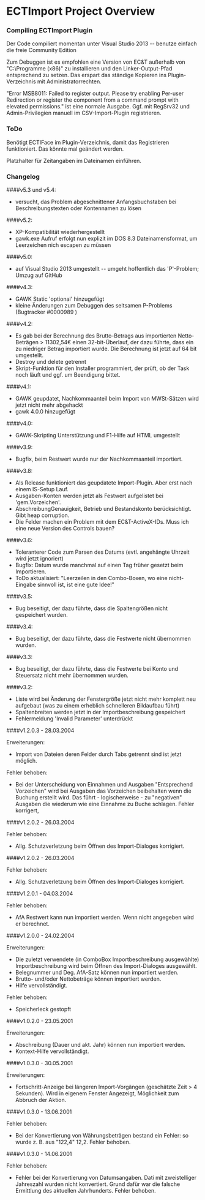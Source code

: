 # ECTImport Project Overview

### Compiling ECTImport Plugin ###

Der Code compiliert momentan unter Visual Studio 2013 -- benutze einfach die freie Community Edition

Zum Debuggen ist es empfohlen eine Version von EC&T außerhalb von "C:\Programme (x86)" 
zu installieren und den Linker-Output-Pfad entsprechend zu setzen. 
Das erspart das ständige Kopieren ins Plugin-Verzeichnis mit Administratorrechten.

"Error MSB8011: Failed to register output. Please try enabling Per-user Redirection or register 
the component from a command prompt with elevated permissions." ist eine normale Ausgabe.
Ggf. mit RegSrv32 und Admin-Privilegien manuell im CSV-Import-Plugin registrieren.

### ToDo ###

Benötigt ECTIFace im Plugin-Verzeichnis, damit das Registrieren funktioniert.
Das könnte mal geändert werden.

Platzhalter für Zeitangaben im Dateinamen einführen.

### Changelog ###

####v5.3 und v5.4: 
- versucht, das Problem abgeschnittener Anfangsbuchstaben bei Beschreibungstexten oder Kontennamen zu lösen

####v5.2: 
- XP-Kompatibilität wiederhergestellt
- gawk.exe Aufruf erfolgt nun explizit im DOS 8.3 Dateinamensformat, um Leerzeichen nich escapen zu müssen

####v5.0: 
 - auf Visual Studio 2013 umgestellt -- umgeht hoffentlich das 'P'-Problem; Umzug auf GitHub 

####v4.3:
 - GAWK Static 'optional' hinzugefügt
 - kleine Änderungen zum Debuggen des seltsamen P-Problems (Bugtracker #0000989 )
 
####v4.2: 
 - Es gab bei der Berechnung des Brutto-Betrags aus importierten Netto-Beträgen > 11302,54€ einen 32-bit-Überlauf, 
   der dazu führte, dass ein zu niedriger Betrag importiert wurde. Die Berechnung ist jetzt auf 64 bit umgestellt. 
 - Destroy und delete getrennt
 - Skript-Funktion für den Installer programmiert, der prüft, ob der Task noch läuft und ggf. um Beendigung bittet.
 
####v4.1:
 - GAWK geupdatet, Nachkommaanteil beim Import von MWSt-Sätzen wird jetzt nicht mehr abgehackt
 - gawk 4.0.0 hinzugefügt

####v4.0: 
 - GAWK-Skripting Unterstützung und F1-Hilfe auf HTML umgestellt

####v3.9: 
 - Bugfix, beim Restwert wurde nur der Nachkommaanteil importiert.

####v3.8:
 - Als Release funktioniert das geupdatete Import-Plugin. Aber erst nach einem IS-Setup Lauf.
 - Ausgaben-Konten werden jetzt als Festwert aufgelistet bei 'gem.Vorzeichen'.
 - AbschreibungGenauigkeit, Betrieb und Bestandskonto berücksichtigt. Gibt heap corruption.
 - Die Felder machen ein Problem mit dem EC&T-ActiveX-IDs. Muss ich eine neue Version des Controls bauen?
 
####v3.6: 
 - Toleranterer Code zum Parsen des Datums (evtl. angehängte Uhrzeit wird jetzt ignoriert)
 - Bugfix: Datum wurde manchmal auf einen Tag früher gesetzt beim Importieren.
 - ToDo aktualisiert: "Leerzeilen in den Combo-Boxen, wo eine nicht-Eingabe sinnvoll ist, ist eine gute Idee!"
 
####v3.5: 
 - Bug beseitigt, der dazu führte, dass die Spaltengrößen nicht gespeichert wurden.

####v3.4: 
 - Bug beseitigt, der dazu führte, dass die Festwerte nicht übernommen wurden.

####v3.3: 
 - Bug beseitigt, der dazu führte, dass die Festwerte bei Konto und Steuersatz nicht mehr übernommen wurden.

####v3.2: 
- Liste wird bei Änderung der Fenstergröße jetzt nicht mehr komplett neu aufgebaut (was zu einem erheblich schnelleren Bildaufbau führt)
- Spaltenbreiten werden jetzt in der Importbeschreibung gespeichert
- Fehlermeldung 'Invalid Parameter' unterdrückt

####v1.2.0.3 - 28.03.2004

Erweiterungen:
- Import von Dateien deren Felder durch Tabs getrennt sind ist jetzt möglich.

Fehler behoben:
- Bei der Unterscheidung von Einnahmen und Ausgaben "Entsprechend Vorzeichen"
  wird bei Ausgaben das Vorzeichen beibehalten wenn die Buchung erstellt wird.
  Das führt - logischerweise - zu "negativen" Ausgaben die wiederum wie eine
  Einnahme zu Buche schlagen.
  Fehler korrigert,

####v1.2.0.2 - 26.03.2004

Fehler behoben:
- Allg. Schutzverletzung beim Öffnen des Import-Dialoges korrigiert.

####v1.2.0.2 - 26.03.2004

Fehler behoben:
- Allg. Schutzverletzung beim Öffnen des Import-Dialoges korrigiert.

####v1.2.0.1 - 04.03.2004

Fehler behoben:
- AfA Restwert kann nun importiert werden. Wenn nicht angegeben wird
  er berechnet.

####v1.2.0.0 - 24.02.2004

Erweiterungen:
- Die zuletzt verwendete (in ComboBox Importbeschreibung ausgewählte) 
  Importbeschreibung wird beim Öffnen des Import-Dialoges ausgewählt.
- Belegnummer und Deg. AfA-Satz können nun importiert werden.
- Brutto- und/oder Nettobeträge können importiert werden.
- Hilfe vervollständigt.

Fehler behoben:
- Speicherleck gestopft

####v1.0.2.0 - 23.05.2001

Erweiterungen:

- Abschreibung (Dauer und akt. Jahr) können nun importiert werden.
- Kontext-Hilfe vervollständigt.

####v1.0.3.0 - 30.05.2001

Erweiterungen:
- Fortschritt-Anzeige bei längeren Import-Vorgängen (geschätzte 
  Zeit > 4 Sekunden). Wird in eigenem Fenster Angezeigt, Möglichkeit
  zum Abbruch der Aktion.
  
####v1.0.3.0 - 13.06.2001

Fehler behoben:
- Bei der Konvertierung von Währungsbeträgen bestand ein Fehler:
  so wurde z. B. aus "122,4" 12,2.
  Fehler behoben.

####v1.0.3.0 - 14.06.2001

Fehler behoben:
- Fehler bei der Konvertierung von Datumsangaben. Dati mit 
  zweistelliger Jahreszahl wurden nicht konvertiert.
  Grund dafür war die falsche Ermittlung des aktuellen Jahrhunderts.
  Fehler behoben.
